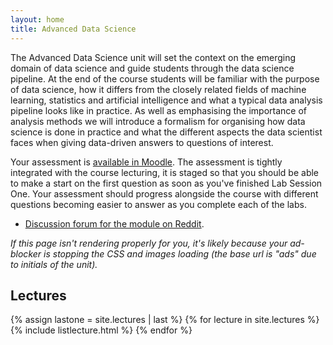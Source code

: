 ```yaml
---
layout: home
title: Advanced Data Science
---
```


The Advanced Data Science unit will set the context on the emerging domain of data science and guide students through the data science pipeline. At the end of the course students will be familiar with the purpose of data science, how it differs from the closely related fields of machine learning, statistics and artificial intelligence and what a typical data analysis pipeline looks like in practice. As well as emphasising the importance of analysis methods we will introduce a formalism for organising how data science is done in practice and what the different aspects the data scientist faces when giving data-driven answers to questions of interest.

Your assessment is [available in Moodle](https://www.vle.cam.ac.uk/). The assessment is tightly integrated with the course lecturing, it is staged so that you should be able to make a start on the first question as soon as you've finished Lab Session One. Your assessment should progress alongside the course with different questions becoming easier to answer as you complete each of the labs.

* [Discussion forum for the module on Reddit](https://www.reddit.com/r/CST_ADS/).

*If this page isn't rendering properly for you, it's likely because your ad-blocker is stopping the CSS and images loading (the base url is "ads" due to initials of the unit).*

## Lectures

{% assign lastone = site.lectures | last %}
{% for lecture in site.lectures %}
{% include listlecture.html %}
{% endfor %}
